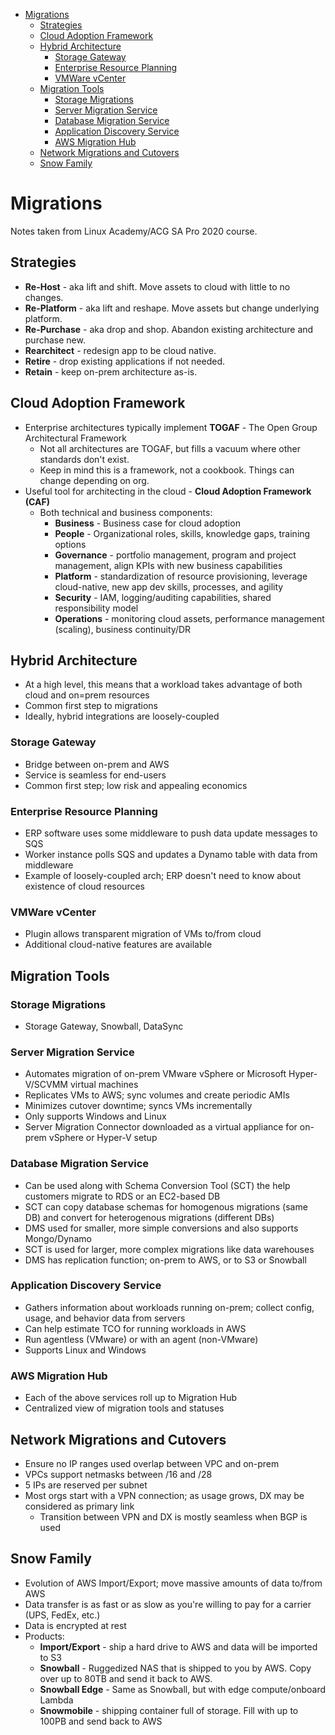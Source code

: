 - [Migrations](#migrations)
  - [Strategies](#strategies)
  - [Cloud Adoption Framework](#cloud-adoption-framework)
  - [Hybrid Architecture](#hybrid-architecture)
    - [Storage Gateway](#storage-gateway)
    - [Enterprise Resource Planning](#enterprise-resource-planning)
    - [VMWare vCenter](#vmware-vcenter)
  - [Migration Tools](#migration-tools)
    - [Storage Migrations](#storage-migrations)
    - [Server Migration Service](#server-migration-service)
    - [Database Migration Service](#database-migration-service)
    - [Application Discovery Service](#application-discovery-service)
    - [AWS Migration Hub](#aws-migration-hub)
  - [Network Migrations and Cutovers](#network-migrations-and-cutovers)
  - [Snow Family](#snow-family)

# Migrations
Notes taken from Linux Academy/ACG SA Pro 2020 course.

## Strategies
* **Re-Host** - aka lift and shift. Move assets to cloud with little to no changes.
* **Re-Platform** - aka lift and reshape. Move assets but change underlying platform. 
* **Re-Purchase** - aka drop and shop. Abandon existing architecture and purchase new. 
* **Rearchitect** - redesign app to be cloud native. 
* **Retire** - drop existing applications if not needed.
* **Retain** - keep on-prem architecture as-is.

## Cloud Adoption Framework
* Enterprise architectures typically implement **TOGAF** - The Open Group Architectural Framework 
  * Not all architectures are TOGAF, but fills a vacuum where other standards don't exist. 
  * Keep in mind this is a framework, not a cookbook. Things can change depending on org. 
* Useful tool for architecting in the cloud - **Cloud Adoption Framework (CAF)**
  * Both technical and business components:
    * **Business** - Business case for cloud adoption
    * **People** - Organizational roles, skills, knowledge gaps, training options
    * **Governance** - portfolio management, program and project management, align KPIs with new business capabilities
    * **Platform** - standardization of resource provisioning, leverage cloud-native, new app dev skills, processes, and agility
    * **Security** - IAM, logging/auditing capabilities, shared responsibility model
    * **Operations** - monitoring cloud assets, performance management (scaling), business continuity/DR

## Hybrid Architecture
* At a high level, this means that a workload takes advantage of both cloud and on=prem resources
* Common first step to migrations
* Ideally, hybrid integrations are loosely-coupled 

### Storage Gateway
* Bridge between on-prem and AWS
* Service is seamless for end-users 
* Common first step; low risk and appealing economics

### Enterprise Resource Planning
* ERP software uses some middleware to push data update messages to SQS
* Worker instance polls SQS and updates a Dynamo table with data from middleware
* Example of loosely-coupled arch; ERP doesn't need to know about existence of cloud resources

### VMWare vCenter
* Plugin allows transparent migration of VMs to/from cloud
* Additional cloud-native features are available

## Migration Tools

### Storage Migrations
* Storage Gateway, Snowball, DataSync

### Server Migration Service
* Automates migration of on-prem VMware vSphere or Microsoft Hyper-V/SCVMM virtual machines
* Replicates VMs to AWS; sync volumes and create periodic AMIs
* Minimizes cutover downtime; syncs VMs incrementally
* Only supports Windows and Linux
* Server Migration Connector downloaded as a virtual appliance for on-prem vSphere or Hyper-V setup

### Database Migration Service
* Can be used along with Schema Conversion Tool (SCT) the help customers migrate to RDS or an EC2-based DB
* SCT can copy database schemas for homogenous migrations (same DB) and convert for heterogenous migrations (different DBs)
* DMS used for smaller, more simple conversions and also supports Mongo/Dynamo
* SCT is used for larger, more complex migrations like data warehouses
* DMS has replication function; on-prem to AWS, or to S3 or Snowball

### Application Discovery Service
* Gathers information about workloads running on-prem; collect config, usage, and behavior data from servers
* Can help estimate TCO for running workloads in AWS
* Run agentless (VMware) or with an agent (non-VMware)
* Supports Linux and Windows 

### AWS Migration Hub
* Each of the above services roll up to Migration Hub
* Centralized view of migration tools and statuses

## Network Migrations and Cutovers
* Ensure no IP ranges used overlap between VPC and on-prem
* VPCs support netmasks between /16 and /28
* 5 IPs are reserved per subnet 
* Most orgs start with a VPN connection; as usage grows, DX may be considered as primary link
  * Transition between VPN and DX is mostly seamless when BGP is used

## Snow Family
* Evolution of AWS Import/Export; move massive amounts of data to/from AWS
* Data transfer is as fast or as slow as you're willing to pay for a carrier (UPS, FedEx, etc.)
* Data is encrypted at rest
* Products:
  * **Import/Export** - ship a hard drive to AWS and data will be imported to S3
  * **Snowball** - Ruggedized NAS that is shipped to you by AWS. Copy over up to 80TB and send it back to AWS.
  * **Snowball Edge** - Same as Snowball, but with edge compute/onboard Lambda 
  * **Snowmobile** - shipping container full of storage. Fill with up to 100PB and send back to AWS